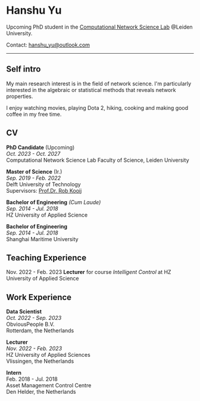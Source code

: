 # Hanshu Yu
Upcoming PhD student in the [Computational Network Science Lab](https://www.computationalnetworkscience.org/) @Leiden University. 

Contact: <hanshu_yu@outlook.com>

---

## Self intro

My main research interest is in the field of network science. I\'m particularly interested in the algebraic or statistical methods that reveals network properties.

I enjoy watching movies, playing Dota 2, hiking, cooking and making good coffee in my free time. 

## CV

**PhD Candidate** (Upcoming)  
_Oct. 2023 - Oct. 2027_  
Computational Network Science Lab
Faculty of Science, Leiden University

**Master of Science** (Ir.)   
_Sep. 2019 - Feb. 2022_  
Delft University of Technology  
Supervisors: [Prof.Dr. Rob Kooij](https://www.nas.ewi.tudelft.nl/index.php/rob-kooij)

**Bachelor of Engineering** _(Cum Laude)_   
_Sep. 2014 - Jul. 2018_  
HZ University of Applied Science

**Bachelor of Engineering**   
_Sep. 2014 - Jul. 2018_  
Shanghai Maritime University

## Teaching Experience

Nov. 2022 - Feb. 2023 **Lecturer** for course _Intelligent Control_ at HZ University of Applied Science

## Work Experience

**Data Scientist**  
_Oct. 2022 - Sep. 2023_  
ObviousPeople B.V.  
Rotterdam, the Netherlands

**Lecturer**  
_Nov. 2022 - Feb. 2023_  
HZ University of Applied Sciences  
Vlissingen, the Netherlands

**Intern**  
Feb. 2018 - Jul. 2018  
Asset Management Control Centre  
Den Helder, the Netherlands